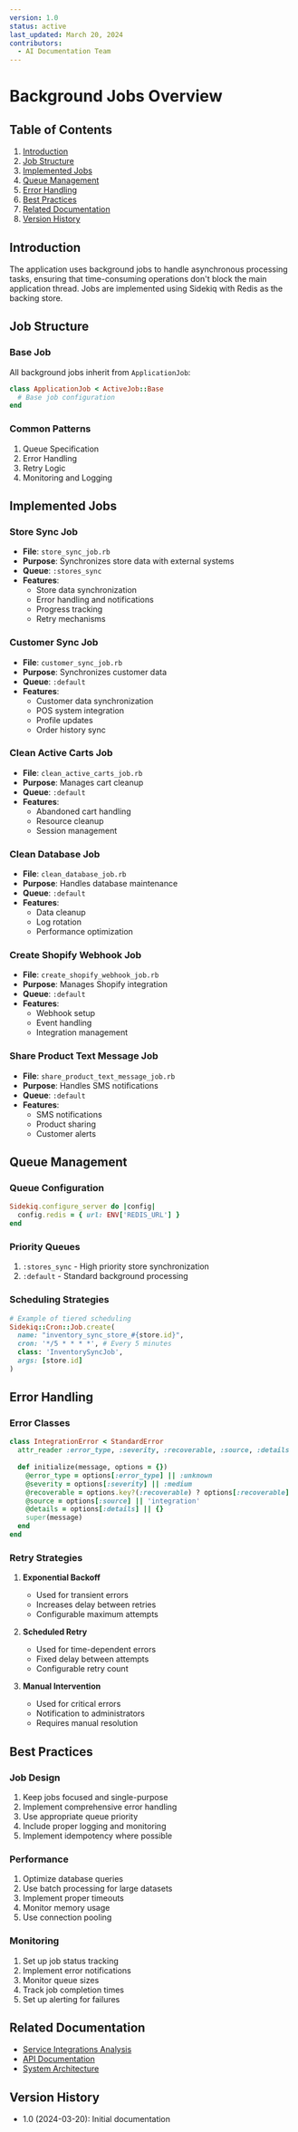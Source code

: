 ```yaml
---
version: 1.0
status: active
last_updated: March 20, 2024
contributors:
  - AI Documentation Team
---
```


# Background Jobs Overview

## Table of Contents
1. [Introduction](#introduction)
2. [Job Structure](#job-structure)
3. [Implemented Jobs](#implemented-jobs)
4. [Queue Management](#queue-management)
5. [Error Handling](#error-handling)
6. [Best Practices](#best-practices)
7. [Related Documentation](#related-documentation)
8. [Version History](#version-history)

## Introduction

The application uses background jobs to handle asynchronous processing tasks, ensuring that time-consuming operations don't block the main application thread. Jobs are implemented using Sidekiq with Redis as the backing store.

## Job Structure

### Base Job
All background jobs inherit from `ApplicationJob`:

```ruby
class ApplicationJob < ActiveJob::Base
  # Base job configuration
end
```

### Common Patterns
1. Queue Specification
2. Error Handling
3. Retry Logic
4. Monitoring and Logging

## Implemented Jobs

### Store Sync Job
- **File**: `store_sync_job.rb`
- **Purpose**: Synchronizes store data with external systems
- **Queue**: `:stores_sync`
- **Features**:
  - Store data synchronization
  - Error handling and notifications
  - Progress tracking
  - Retry mechanisms

### Customer Sync Job
- **File**: `customer_sync_job.rb`
- **Purpose**: Synchronizes customer data
- **Queue**: `:default`
- **Features**:
  - Customer data synchronization
  - POS system integration
  - Profile updates
  - Order history sync

### Clean Active Carts Job
- **File**: `clean_active_carts_job.rb`
- **Purpose**: Manages cart cleanup
- **Queue**: `:default`
- **Features**:
  - Abandoned cart handling
  - Resource cleanup
  - Session management

### Clean Database Job
- **File**: `clean_database_job.rb`
- **Purpose**: Handles database maintenance
- **Queue**: `:default`
- **Features**:
  - Data cleanup
  - Log rotation
  - Performance optimization

### Create Shopify Webhook Job
- **File**: `create_shopify_webhook_job.rb`
- **Purpose**: Manages Shopify integration
- **Queue**: `:default`
- **Features**:
  - Webhook setup
  - Event handling
  - Integration management

### Share Product Text Message Job
- **File**: `share_product_text_message_job.rb`
- **Purpose**: Handles SMS notifications
- **Queue**: `:default`
- **Features**:
  - SMS notifications
  - Product sharing
  - Customer alerts

## Queue Management

### Queue Configuration
```ruby
Sidekiq.configure_server do |config|
  config.redis = { url: ENV['REDIS_URL'] }
end
```

### Priority Queues
1. `:stores_sync` - High priority store synchronization
2. `:default` - Standard background processing

### Scheduling Strategies
```ruby
# Example of tiered scheduling
Sidekiq::Cron::Job.create(
  name: "inventory_sync_store_#{store.id}",
  cron: '*/5 * * * *', # Every 5 minutes
  class: 'InventorySyncJob',
  args: [store.id]
)
```

## Error Handling

### Error Classes
```ruby
class IntegrationError < StandardError
  attr_reader :error_type, :severity, :recoverable, :source, :details
  
  def initialize(message, options = {})
    @error_type = options[:error_type] || :unknown
    @severity = options[:severity] || :medium
    @recoverable = options.key?(:recoverable) ? options[:recoverable] : true
    @source = options[:source] || 'integration'
    @details = options[:details] || {}
    super(message)
  end
end
```

### Retry Strategies
1. **Exponential Backoff**
   - Used for transient errors
   - Increases delay between retries
   - Configurable maximum attempts

2. **Scheduled Retry**
   - Used for time-dependent errors
   - Fixed delay between attempts
   - Configurable retry count

3. **Manual Intervention**
   - Used for critical errors
   - Notification to administrators
   - Requires manual resolution

## Best Practices

### Job Design
1. Keep jobs focused and single-purpose
2. Implement comprehensive error handling
3. Use appropriate queue priority
4. Include proper logging and monitoring
5. Implement idempotency where possible

### Performance
1. Optimize database queries
2. Use batch processing for large datasets
3. Implement proper timeouts
4. Monitor memory usage
5. Use connection pooling

### Monitoring
1. Set up job status tracking
2. Implement error notifications
3. Monitor queue sizes
4. Track job completion times
5. Set up alerting for failures

## Related Documentation
- [Service Integrations Analysis](../service_integrations_analysis.md)
- [API Documentation](../api/api_overview.md)
- [System Architecture](../system/architecture_overview.md)

## Version History
- 1.0 (2024-03-20): Initial documentation 